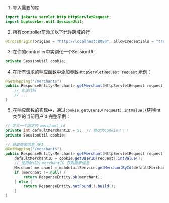 1. 导入需要的库
```java
import jakarta.servlet.http.HttpServletRequest;
import buptworker.util.SessionUtil;
```
2. 所有controller前添加以下允许跨域的行
```java
@CrossOrigin(origins = "http://localhost:8080", allowCredentials = "true")
```
3. 在你的controller中实例化一个SessionUtil
```java
private SessionUtil cookie;
```
4. 在所有请求的响应函数中添加参数```HttpServletRequest request```
示例：
```java
@GetMapping("/merchants")
public ResponseEntity<Merchant> getMerchant(HttpServletRequest request) {
    // 实现代码
    // ...
}
```
5. 在响应函数的实现中，通过```cookie.getUserID(request).intValue()```获得int类型的当前用户id
完整示例：
```java
// 定义一个固定的 merchant_id
private int defaultMerchantID = 5;  // 修改为cookie！！！
private SessionUtil cookie;

// 获取商家信息 API
@GetMapping("/merchants")
public ResponseEntity<Merchant> getMerchant(HttpServletRequest request) {
    defaultMerchantID = cookie.getUserID(request).intValue();
    // 使用默认的 merchantID 获取商家信息
    Merchant merchant = mchdetailService.getMerchantById(defaultMerchantID);
    if (merchant != null) {
        return ResponseEntity.ok(merchant);
    } else {
        return ResponseEntity.notFound().build();
    }
}
```